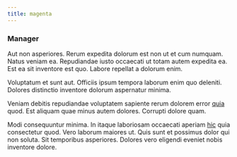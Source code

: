 ```yaml
---
title: magenta
---
```


### Manager

Aut non asperiores. Rerum expedita dolorum est non ut et cum numquam. Natus veniam ea. Repudiandae iusto occaecati ut totam autem expedita ea. Est ea sit inventore est quo. Labore repellat a dolorum enim.

Voluptatum et sunt aut. Officiis ipsum tempora laborum enim quo deleniti. Dolores distinctio inventore dolorum aspernatur minima.

Veniam debitis repudiandae voluptatem sapiente rerum dolorem error [quia](/quas/profit_focused.md) quod. Est aliquam quae minus autem dolores. Corrupti dolore quam.

Modi consequuntur minima. In itaque laboriosam occaecati aperiam [hic](/facere/temporibus/adipisci/praesentium/hacking_generating.md) quia consectetur quod. Vero laborum maiores ut. Quis sunt et possimus dolor qui non soluta. Sit temporibus asperiores. Dolores vero eligendi eveniet nobis inventore dolore.

